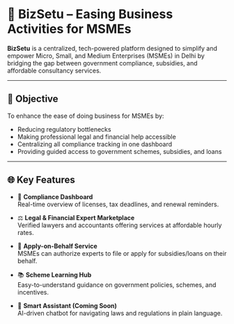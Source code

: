 # 🏢 BizSetu – Easing Business Activities for MSMEs

**BizSetu** is a centralized, tech-powered platform designed to simplify and empower Micro, Small, and Medium Enterprises (MSMEs) in Delhi by bridging the gap between government compliance, subsidies, and affordable consultancy services.

---

## 🚀 Objective

To enhance the ease of doing business for MSMEs by:
- Reducing regulatory bottlenecks
- Making professional legal and financial help accessible
- Centralizing all compliance tracking in one dashboard
- Providing guided access to government schemes, subsidies, and loans

---

## 🌐 Key Features

- 🔷 **Compliance Dashboard**  
  Real-time overview of licenses, tax deadlines, and renewal reminders.

- ⚖️ **Legal & Financial Expert Marketplace**  
  Verified lawyers and accountants offering services at affordable hourly rates.

- 📑 **Apply-on-Behalf Service**  
  MSMEs can authorize experts to file or apply for subsidies/loans on their behalf.

- 📚 **Scheme Learning Hub**  
  Easy-to-understand guidance on government policies, schemes, and incentives.

- 🧠 **Smart Assistant (Coming Soon)**  
  AI-driven chatbot for navigating laws and regulations in plain language.
